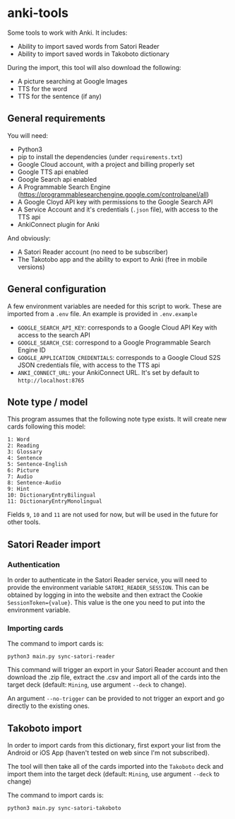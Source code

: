 # anki-tools

Some tools to work with Anki. It includes:

- Ability to import saved words from Satori Reader
- Ability to import saved words in Takoboto dictionary

During the import, this tool will also download the following:

- A picture searching at Google Images
- TTS for the word
- TTS for the sentence (if any)

## General requirements

You will need:

- Python3
- pip to install the dependencies (under `requirements.txt`)
- Google Cloud account, with a project and billing properly set
- Google TTS api enabled
- Google Search api enabled
- A Programmable Search Engine (https://programmablesearchengine.google.com/controlpanel/all)
- A Google Cloyd API key with permissions to the Google Search API
- A Service Account and it's credentials (`.json` file), with access to the TTS api
- AnkiConnect plugin for Anki

And obviously:

- A Satori Reader account (no need to be subscriber)
- The Takotobo app and the ability to export to Anki (free in mobile versions)

## General configuration

A few environment variables are needed for this script to work. These are imported from a `.env` file. An example is provided in `.env.example`

- `GOOGLE_SEARCH_API_KEY`: corresponds to a Google Cloud API Key with access to the search API
- `GOOGLE_SEARCH_CSE`: correspond to a Google Programmable Search Engine ID
- `GOOGLE_APPLICATION_CREDENTIALS`: corresponds to a Google Cloud S2S JSON credentials file, with access to the TTS api
- `ANKI_CONNECT_URL`: your AnkiConnect URL. It's set by default to `http://localhost:8765`

## Note type / model

This program assumes that the following note type exists. It will create new cards following this model:

```
1: Word
2: Reading
3: Glossary
4: Sentence
5: Sentence-English
6: Picture
7: Audio
8: Sentence-Audio
9: Hint
10: DictionaryEntryBilingual
11: DictionaryEntryMonolingual
```

Fields `9`, `10` and `11` are not used for now, but will be used in the future for other tools.

## Satori Reader import

### Authentication

In order to authenticate in the Satori Reader service, you will need to provide the environment variable `SATORI_READER_SESSION`. This can be obtained by logging in into the website and then extract the Cookie `SessionToken={value}`. This value is the one you need to put into the environment variable.

### Importing cards

The command to import cards is:

```
python3 main.py sync-satori-reader
```

This command will trigger an export in your Satori Reader account and then download the .zip file, extract the .csv and import all of the cards into the target deck (default: `Mining`, use argument `--deck` to change).

An argument `--no-trigger` can be provided to not trigger an export and go directly to the existing ones.


## Takoboto import

In order to import cards from this dictionary, first export your list from the Android or iOS App (haven't tested on web since I'm not subscribed).

The tool will then take all of the cards imported into the `Takoboto` deck and import them into the target deck (default: `Mining`, use argument `--deck` to change)

The command to import cards is:

```
python3 main.py sync-satori-takoboto
```